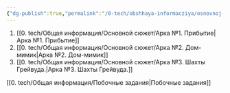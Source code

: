 ```yaml
---
{"dg-publish":true,"permalink":"/0-tech/obshhaya-informacziya/osnovnoj-syuzhet/progress-osnovnogo-syuzheta/"}
---
```



1. [[0. tech/Общая информация/Основной сюжет/Арка №1. Прибытие\|Арка №1. Прибытие]]
2. [[0. tech/Общая информация/Основной сюжет/Арка №2. Дом-мимик\|Арка №2. Дом-мимик]]
3. [[0. tech/Общая информация/Основной сюжет/Арка №3. Шахты Грейвуда.\|Арка №3. Шахты Грейвуда.]]


[[0. tech/Общая информация/Побочные задания\|Побочные задания]]
